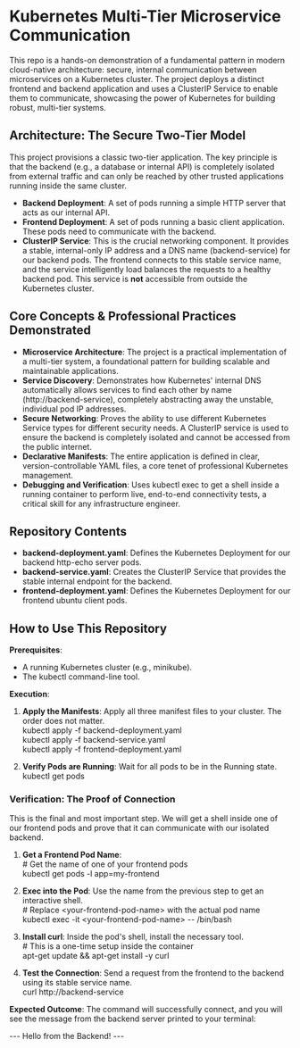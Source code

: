 # **Kubernetes Multi-Tier Microservice Communication**

This repo is a hands-on demonstration of a fundamental pattern in modern cloud-native architecture: secure, internal communication between microservices on a Kubernetes cluster. The project deploys a distinct frontend and backend application and uses a ClusterIP Service to enable them to communicate, showcasing the power of Kubernetes for building robust, multi-tier systems.

## **Architecture: The Secure Two-Tier Model**

This project provisions a classic two-tier application. The key principle is that the backend (e.g., a database or internal API) is completely isolated from external traffic and can only be reached by other trusted applications running inside the same cluster.

* **Backend Deployment**: A set of pods running a simple HTTP server that acts as our internal API.  
* **Frontend Deployment**: A set of pods running a basic client application. These pods need to communicate with the backend.  
* **ClusterIP Service**: This is the crucial networking component. It provides a stable, internal-only IP address and a DNS name (backend-service) for our backend pods. The frontend connects to this stable service name, and the service intelligently load balances the requests to a healthy backend pod. This service is **not** accessible from outside the Kubernetes cluster.

## **Core Concepts & Professional Practices Demonstrated**

* **Microservice Architecture**: The project is a practical implementation of a multi-tier system, a foundational pattern for building scalable and maintainable applications.  
* **Service Discovery**: Demonstrates how Kubernetes' internal DNS automatically allows services to find each other by name (http://backend-service), completely abstracting away the unstable, individual pod IP addresses.  
* **Secure Networking**: Proves the ability to use different Kubernetes Service types for different security needs. A ClusterIP service is used to ensure the backend is completely isolated and cannot be accessed from the public internet.  
* **Declarative Manifests**: The entire application is defined in clear, version-controllable YAML files, a core tenet of professional Kubernetes management.  
* **Debugging and Verification**: Uses kubectl exec to get a shell inside a running container to perform live, end-to-end connectivity tests, a critical skill for any infrastructure engineer.

## **Repository Contents**

* **backend-deployment.yaml**: Defines the Kubernetes Deployment for our backend http-echo server pods.  
* **backend-service.yaml**: Creates the ClusterIP Service that provides the stable internal endpoint for the backend.  
* **frontend-deployment.yaml**: Defines the Kubernetes Deployment for our frontend ubuntu client pods.

## **How to Use This Repository**

**Prerequisites**:

* A running Kubernetes cluster (e.g., minikube).  
* The kubectl command-line tool.

**Execution**:

1. **Apply the Manifests**: Apply all three manifest files to your cluster. The order does not matter.  
   kubectl apply \-f backend-deployment.yaml  
   kubectl apply \-f backend-service.yaml  
   kubectl apply \-f frontend-deployment.yaml

2. **Verify Pods are Running**: Wait for all pods to be in the Running state.  
   kubectl get pods

### **Verification: The Proof of Connection**

This is the final and most important step. We will get a shell inside one of our frontend pods and prove that it can communicate with our isolated backend.

1. **Get a Frontend Pod Name**:  
   \# Get the name of one of your frontend pods  
   kubectl get pods \-l app=my-frontend

2. **Exec into the Pod**: Use the name from the previous step to get an interactive shell.  
   \# Replace \<your-frontend-pod-name\> with the actual pod name  
   kubectl exec \-it \<your-frontend-pod-name\> \-- /bin/bash

3. **Install curl**: Inside the pod's shell, install the necessary tool.  
   \# This is a one-time setup inside the container  
   apt-get update && apt-get install \-y curl

4. **Test the Connection**: Send a request from the frontend to the backend using its stable service name.  
   curl http://backend-service

**Expected Outcome**: The command will successfully connect, and you will see the message from the backend server printed to your terminal:

\--- Hello from the Backend\! \---  

